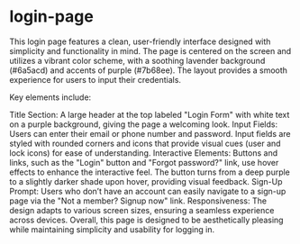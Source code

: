 # login-page

This login page features a clean, user-friendly interface designed with simplicity and functionality in mind. The page is centered on the screen and utilizes a vibrant color scheme, with a soothing lavender background (#6a5acd) and accents of purple (#7b68ee). The layout provides a smooth experience for users to input their credentials. 
 
Key elements include:  

Title Section: A large header at the top labeled "Login Form" with white text on a purple background, giving the page a welcoming look.
Input Fields: Users can enter their email or phone number and password. Input fields are styled with rounded corners and icons that provide visual cues (user and lock icons) for ease of understanding. 
Interactive Elements: Buttons and links, such as the "Login" button and "Forgot password?" link, use hover effects to enhance the interactive feel. The button turns from a deep purple to a slightly darker shade upon hover, providing visual feedback.
Sign-Up Prompt: Users who don’t have an account can easily navigate to a sign-up page via the "Not a member? Signup now" link.
Responsiveness: The design adapts to various screen sizes, ensuring a seamless experience across devices.
Overall, this page is designed to be aesthetically pleasing while maintaining simplicity and usability for logging in. 
